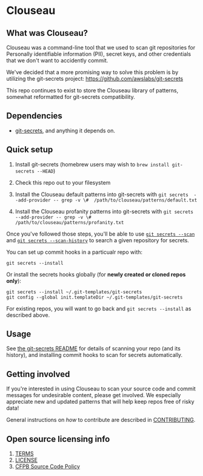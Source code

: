# Clouseau


## What was Clouseau?

Clouseau was a command-line tool that we used to scan git repositories for Personally identifiable information (PII), secret keys, and other credentials that we don't want to accidently commit. 

We've decided that a more promising way to solve this problem is by utilizing the git-secrets project: https://github.com/awslabs/git-secrets

This repo continues to exist to store the Clouseau library of patterns, somewhat reformatted for git-secrets compatibility.

## Dependencies

 - [git-secrets](https://github.com/awslabs/git-secrets), and anything it depends on.


## Quick setup

1. Install git-secrets (homebrew users may wish to `brew install git-secrets --HEAD`)

1. Check this repo out to your filesystem

1. Install the Clouseau default patterns into git-secrets with `git secrets  --add-provider -- grep -v \#  /path/to/clouseau/patterns/default.txt`

1. Install the Clouseau profanity patterns into git-secrets with `git secrets  --add-provider -- grep -v \#  /path/to/clouseau/patterns/profanity.txt`

Once you've followed those steps, you'll be able to use [`git secrets --scan`](https://github.com/awslabs/git-secrets#options-for-scan) and [`git secrets --scan-history`](https://github.com/awslabs/git-secrets#operation-modes) to search a given repository for secrets.

You can set up commit hooks in a particualr repo with:

```
git secrets --install
```

Or install the secrets hooks globally (for **newly created or cloned repos only**):

```
git secrets --install ~/.git-templates/git-secrets
git config --global init.templateDir ~/.git-templates/git-secrets
```

For existing repos, you will want to go back and `git secrets --install` as described above.



## Usage

See [the git-secrets README](https://github.com/awslabs/git-secrets#synopsis) for details of scanning your repo (and its history), and installing commit hooks to scan for secrets automatically.


## Getting involved

If you're interested in using Clouseau to scan your source code and commit messages for undesirable content,
please get involved. We especially appreciate new and updated patterns that will help keep repos free of risky data!

General instructions on _how_ to contribute are described in [CONTRIBUTING](CONTRIBUTING.md).


## Open source licensing info
1. [TERMS](TERMS.md)
2. [LICENSE](LICENSE)
3. [CFPB Source Code Policy](https://github.com/cfpb/source-code-policy/)
